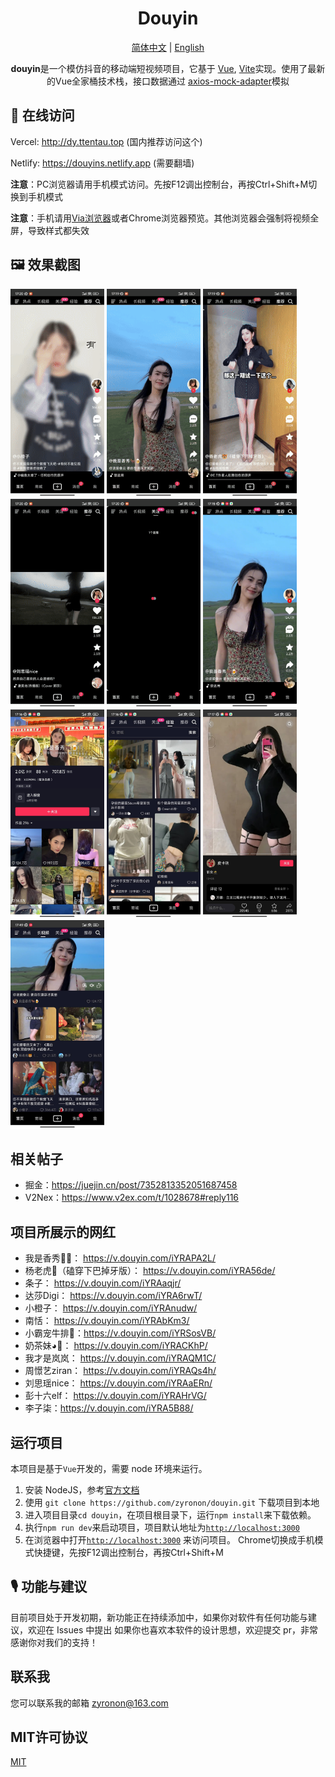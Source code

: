 <h1 align="center">
  Douyin
</h1>

<p align="center">
<a href="README.md">简体中文</a> | 
<a href="README-en-US.md">English</a> 
</p>


<p align="center">
 <b>douyin</b>是一个模仿抖音的移动端短视频项目，它基于 <a href="https://v3.cn.vuejs.org">Vue</a>,
<a href="https://cn.vitejs.dev/">Vite</a>实现。使用了最新的Vue全家桶技术栈，接口数据通过
<a href="https://github.com/ctimmerm/axios-mock-adapter">axios-mock-adapter</a>模拟
</p>

## 📸 在线访问

Vercel: <http://dy.ttentau.top> (国内推荐访问这个)

Netlify: <https://douyins.netlify.app> (需要翻墙)

**注意**：PC浏览器请用手机模式访问。先按F12调出控制台，再按Ctrl+Shift+M切换到手机模式

**注意**：手机请用[Via浏览器](https://viayoo.com/zh-cn/)或者Chrome浏览器预览。其他浏览器会强制将视频全屏，导致样式都失效

## 🖼️ 效果截图

<div>
<img width="150px"    src='./public/docs/1.gif' />
<img width="150px"    src='./public/docs/2.gif' />
<img width="150px"    src='./public/docs/3.gif' />
<img width="150px"    src='./public/docs/4.gif' />
<img width="150px"    src='./public/docs/5.gif' />
<img width="150px"    src='./public/docs/img-1.jpg' />
<img width="150px"    src='./public/docs/img-2.jpg' />
<img width="150px"    src='./public/docs/img-3.jpg' />
<img width="150px"    src='./public/docs/img-4.jpg' />
<img width="150px"    src='./public/docs/img-5.jpg' />
</div>

## 相关帖子
- 掘金：https://juejin.cn/post/7352813352051687458
- V2Nex：https://www.v2ex.com/t/1028678#reply116


## 项目所展示的网红

- 我是香秀🐂🍺： https://v.douyin.com/iYRAPA2L/
- 杨老虎🐯（磕穿下巴掉牙版）： https://v.douyin.com/iYRA56de/
- 条子： https://v.douyin.com/iYRAaqjr/
- 达莎Digi： https://v.douyin.com/iYRA6rwT/
- 小橙子： https://v.douyin.com/iYRAnudw/
- 南恬： https://v.douyin.com/iYRAbKm3/
- 小霸宠牛排🥩：https://v.douyin.com/iYRSosVB/
- 奶茶妹◕🌱： https://v.douyin.com/iYRACKhP/
- 我才是岚岚： https://v.douyin.com/iYRAQM1C/
- 周憬艺ziran： https://v.douyin.com/iYRAQs4h/
- 刘思瑶nice： https://v.douyin.com/iYRAaERn/
- 彭十六elf： https://v.douyin.com/iYRAHrVG/
- 李子柒：https://v.douyin.com/iYRA5B88/


## 运行项目

本项目是基于`Vue`开发的，需要 node 环境来运行。

1. 安装 NodeJS，参考[官方文档](https://nodejs.org/en/download)
2. 使用 `git clone https://github.com/zyronon/douyin.git` 下载项目到本地
3. 进入项目目录` cd douyin `，在项目根目录下，运行`npm install`来下载依赖。
4. 执行`npm run dev`来启动项目，项目默认地址为[`http://localhost:3000`](http://localhost:3000)
5. 在浏览器中打开[`http://localhost:3000`](http://localhost:3000) 来访问项目。
   Chrome切换成手机模式快捷键，先按F12调出控制台，再按Ctrl+Shift+M

## 🎙 功能与建议

目前项目处于开发初期，新功能正在持续添加中，如果你对软件有任何功能与建议，欢迎在 Issues 中提出
如果你也喜欢本软件的设计思想，欢迎提交 pr，非常感谢你对我们的支持！
 
## 联系我

您可以联系我的邮箱 <a href="mailto:zyronon@163.com">zyronon@163.com</a>

## MIT许可协议

[MIT](LICENSE) 
